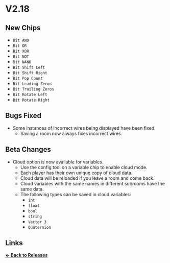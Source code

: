 # V2.18

## New Chips

- `Bit AND`
- `Bit OR`
- `Bit XOR`
- `Bit NOT`
- `Bit NAND`
- `Bit Shift Left`
- `Bit Shift Right`
- `Bit Pop Count`
- `Bit Leading Zeros`
- `Bit Trailing Zeros`
- `Bit Rotate Left`
- `Bit Rotate Right`

## Bugs Fixed

- Some instances of incorrect wires being displayed have been fixed.
  - Saving a room now always fixes incorrect wires.

## Beta Changes

- Cloud option is now available for variables.
  - Use the config tool on a variable chip to enable cloud mode.
  - Each player has their own unique copy of cloud data.
  - Cloud data will be reloaded if you leave a room and come back.
  - Cloud variables with the same names in different subrooms have the same data.
  - The following types can be saved in cloud variables:
    - `int`
    - `float`
    - `bool`
    - `string`
    - `Vector 3`
    - `Quaternion`

## Links

**[<- Back to Releases](/releases/)**
